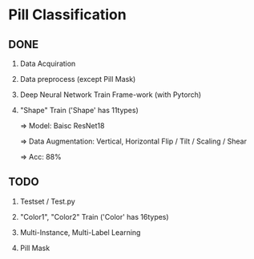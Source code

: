 # Pill Classification

## DONE

1. Data Acquiration

2. Data preprocess (except Pill Mask)

3. Deep Neural Network Train Frame-work (with Pytorch)

3. "Shape" Train ('Shape' has 11types)
      
      => Model: Baisc ResNet18
      
      => Data Augmentation: Vertical, Horizontal Flip / Tilt / Scaling / Shear
      
      => Acc: 88%

## TODO

1. Testset / Test.py

2. "Color1", "Color2" Train ('Color' has 16types)

3. Multi-Instance, Multi-Label Learning

4. Pill Mask 
